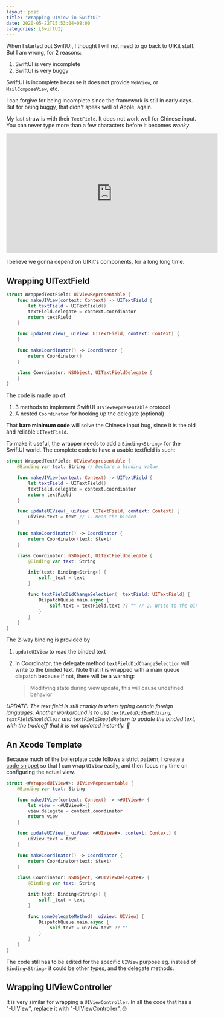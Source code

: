 ```yaml
---
layout: post
title: "Wrapping UIView in SwiftUI"
date: 2020-05-22T15:53:04+08:00
categories: [SwiftUI]
---
```


When I started out SwiftUI, I thought I will not need to go back to UIKit stuff. But I am wrong, for 2 reasons:

1. SwiftUI is very incomplete
2. SwiftUI is very buggy

SwiftUI is incomplete because it does not provide `WebView`, or `MailComposeView`, etc.

I can forgive for being incomplete since the framework is still in early days. But for being buggy, that didn't speak well of Apple, again.

My last straw is with their `TextField`. It does not work well for Chinese input. You can never type more than a few characters before it becomes _wonky_.

<iframe width="560" height="315" src="https://www.youtube.com/embed/0X24Z1S6qbM" frameborder="0" allow="autoplay; encrypted-media" allowfullscreen></iframe>

I believe we gonna depend on UIKit's components, for a long long time.

## Wrapping UITextField

```swift
struct WrappedTextField: UIViewRepresentable {
    func makeUIView(context: Context) -> UITextField {
        let textField = UITextField()
        textField.delegate = context.coordinator
        return textField
    }

    func updateUIView(_ uiView: UITextField, context: Context) {
    }

    func makeCoordinator() -> Coordinator {
        return Coordinator()
    }

    class Coordinator: NSObject, UITextFieldDelegate {
    }
}
```

The code is made up of:

1. 3 methods to implement SwiftUI `UIViewRepresentable` protocol
2. A nested `Coordinator` for hooking up the delegate (optional)

That **bare minimum code** will solve the Chinese input bug, since it is the old and reliable `UITextField`.

To make it useful, the wrapper needs to add a `Binding<String>` for the SwiftUI world. The complete code to have a usable textfield is such:

```swift
struct WrappedTextField: UIViewRepresentable {
    @Binding var text: String // Declare a binding value

    func makeUIView(context: Context) -> UITextField {
        let textField = UITextField()
        textField.delegate = context.coordinator
        return textField
    }

    func updateUIView(_ uiView: UITextField, context: Context) {
        uiView.text = text // 1. Read the binded
    }

    func makeCoordinator() -> Coordinator {
        return Coordinator(text: $text)
    }

    class Coordinator: NSObject, UITextFieldDelegate {
        @Binding var text: String

        init(text: Binding<String>) {
            self._text = text
        }

        func textFieldDidChangeSelection(_ textField: UITextField) {
            DispatchQueue.main.async {
                self.text = textField.text ?? "" // 2. Write to the binded
            }
        }
    }
}
```

The 2-way binding is provided by

1. `updateUIView` to read the binded text
2. In Coordinator, the delegate method `textFieldDidChangeSelection` will write to the binded text. Note that it is wrapped with a main queue dispatch because if not, there will be a warning:

    > Modifying state during view update, this will cause undefined behavior

_UPDATE: The text field is still cranky in when typing certain foreign languages. Another workaround is to use `textFieldDidEndEditing`, `textFieldShouldClear` and `textFieldShouldReturn` to update the binded text, with the tradeoff that it is not updated instantly. 🧙_

## An Xcode Template

Because much of the boilerplate code follows a strict pattern, I create a [code snippet](/2014/03/26/tip-use-xcode-snippets/) so that I can wrap `UIView` easily, and then focus my time on configuring the actual view.

```swift
struct <#WrappedUIView#>: UIViewRepresentable {
    @Binding var text: String

    func makeUIView(context: Context) -> <#UIView#> {
        let view = <#UIView#>()
        view.delegate = context.coordinator
        return view
    }

    func updateUIView(_ uiView: <#UIView#>, context: Context) {
        uiView.text = text
    }

    func makeCoordinator() -> Coordinator {
        return Coordinator(text: $text)
    }

    class Coordinator: NSObject, <#UIViewDelegate#> {
        @Binding var text: String

        init(text: Binding<String>) {
            self._text = text
        }

        func someDelegateMethod(_ uiView: UIView) {
            DispatchQueue.main.async {
                self.text = uiView.text ?? ""
            }
        }
    }
}
```

The code still has to be edited for the specific `UIView` purpose eg. instead of `Binding<String>` it could be other types, and the delegate methods.

## Wrapping UIViewController

It is very similar for wrapping a `UIViewController`. In all the code that has a "-UIView", replace it with "-UIViewController". 🤓

